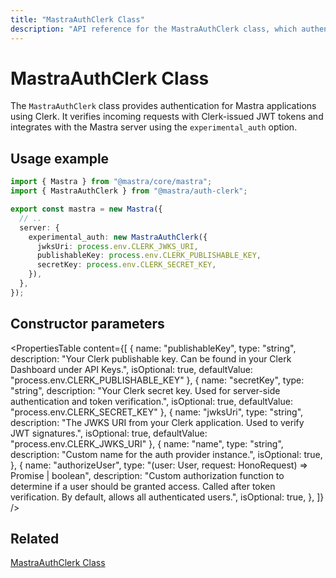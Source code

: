 ```yaml
---
title: "MastraAuthClerk Class"
description: "API reference for the MastraAuthClerk class, which authenticates Mastra applications using Clerk authentication."
---
```


# MastraAuthClerk Class

The `MastraAuthClerk` class provides authentication for Mastra applications using Clerk. It verifies incoming requests with Clerk-issued JWT tokens and integrates with the Mastra server using the `experimental_auth` option.

## Usage example

```typescript filename="src/mastra/index.ts" showLineNumbers copy
import { Mastra } from "@mastra/core/mastra";
import { MastraAuthClerk } from "@mastra/auth-clerk";

export const mastra = new Mastra({
  // ..
  server: {
    experimental_auth: new MastraAuthClerk({
      jwksUri: process.env.CLERK_JWKS_URI,
      publishableKey: process.env.CLERK_PUBLISHABLE_KEY,
      secretKey: process.env.CLERK_SECRET_KEY,
    }),
  },
});
```

## Constructor parameters

<PropertiesTable
content={[
{
name: "publishableKey",
type: "string",
description: "Your Clerk publishable key. Can be found in your Clerk Dashboard under API Keys.",
isOptional: true,
defaultValue: "process.env.CLERK_PUBLISHABLE_KEY"
},
{
name: "secretKey",
type: "string",
description: "Your Clerk secret key. Used for server-side authentication and token verification.",
isOptional: true,
defaultValue: "process.env.CLERK_SECRET_KEY"
},
{
name: "jwksUri",
type: "string",
description: "The JWKS URI from your Clerk application. Used to verify JWT signatures.",
isOptional: true,
defaultValue: "process.env.CLERK_JWKS_URI"
},
{
name: "name",
type: "string",
description: "Custom name for the auth provider instance.",
isOptional: true,
},
{
name: "authorizeUser",
type: "(user: User, request: HonoRequest) => Promise<boolean> | boolean",
description: "Custom authorization function to determine if a user should be granted access. Called after token verification. By default, allows all authenticated users.",
isOptional: true,
},
]}
/>

## Related

[MastraAuthClerk Class](/docs/auth/clerk)
